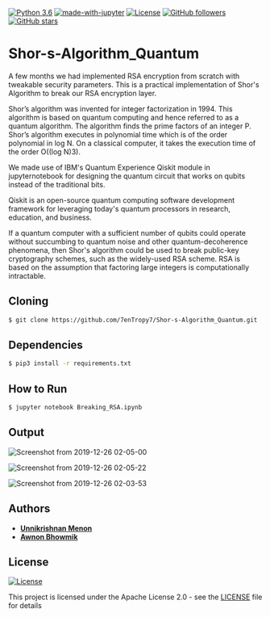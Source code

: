 [![Python 3.6](https://img.shields.io/badge/python-3.6-green.svg)](https://www.python.org/downloads/release/python-360/) [![made-with-jupyter](https://img.shields.io/badge/Made%20with-Jupyter-1f425f.svg)](http://jupyter.org/) [![License](https://img.shields.io/badge/License-Apache%202.0-red.svg)](https://opensource.org/licenses/Apache-2.0)
[![GitHub followers](https://img.shields.io/github/followers/7enTropy7?label=Follow&style=social)](https://github.com/7enTropy7?tab=followers) [![GitHub stars](https://img.shields.io/github/stars/7enTropy7/Shor-s-Algorithm_Quantum.svg?style=social&label=Star&maxAge=2592000)](https://GitHub.com/7enTropy7/Shor-s-Algorithm_Quantum/stargazers/)


# Shor-s-Algorithm_Quantum

A few months we had implemented RSA encryption from scratch with tweakable security parameters. This is a practical implementation of Shor's Algorithm to break our RSA encryption layer.

Shor’s algorithm was invented for integer factorization in 1994.  This algorithm is based on quantum computing and hence referred to as a quantum algorithm. The algorithm finds the prime factors of an integer P. Shor’s algorithm executes in polynomial time which is of the order polynomial in log N. On a classical computer,  it takes the execution time of the order O((log N)3).

We made use of IBM's Quantum Experience Qiskit module in jupyternotebook for designing the quantum circuit that works on qubits instead of the traditional bits.

Qiskit is an open-source quantum computing software development framework for leveraging today's quantum processors in research, education, and business.

If a quantum computer with a sufficient number of qubits could operate without succumbing to quantum noise and other quantum-decoherence phenomena, then Shor's algorithm could be used to break public-key cryptography schemes, such as the widely-used RSA scheme. RSA is based on the assumption that factoring large integers is computationally intractable. 

## Cloning
```bash
$ git clone https://github.com/7enTropy7/Shor-s-Algorithm_Quantum.git
```

## Dependencies
```bash
$ pip3 install -r requirements.txt
```

## How to Run
```bash
$ jupyter notebook Breaking_RSA.ipynb
```

## Output

![Screenshot from 2019-12-26 02-05-00](https://user-images.githubusercontent.com/36446402/71672203-5526ac00-2d9b-11ea-9aff-27a6d9705b33.png)

![Screenshot from 2019-12-26 02-05-22](https://user-images.githubusercontent.com/36446402/71672216-59eb6000-2d9b-11ea-95c7-4d543931f7b2.png)

![Screenshot from 2019-12-26 02-03-53](https://user-images.githubusercontent.com/36446402/71672192-4cce7100-2d9b-11ea-9a33-68202196974c.png)




## Authors

* [**Unnikrishnan Menon**](https://github.com/7enTropy7)
* [**Awnon Bhowmik**](https://github.com/awnonbhowmik)


## License
[![License](https://img.shields.io/badge/License-Apache%202.0-red.svg)](https://opensource.org/licenses/Apache-2.0)

This project is licensed under the Apache License 2.0 - see the [LICENSE](LICENSE) file for details

